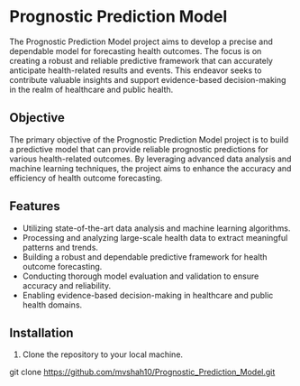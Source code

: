 # Prognostic Prediction Model

The Prognostic Prediction Model project aims to develop a precise and dependable model for forecasting health outcomes. The focus is on creating a robust and reliable predictive framework that can accurately anticipate health-related results and events. This endeavor seeks to contribute valuable insights and support evidence-based decision-making in the realm of healthcare and public health.

## Objective

The primary objective of the Prognostic Prediction Model project is to build a predictive model that can provide reliable prognostic predictions for various health-related outcomes. By leveraging advanced data analysis and machine learning techniques, the project aims to enhance the accuracy and efficiency of health outcome forecasting.

## Features

- Utilizing state-of-the-art data analysis and machine learning algorithms.
- Processing and analyzing large-scale health data to extract meaningful patterns and trends.
- Building a robust and dependable predictive framework for health outcome forecasting.
- Conducting thorough model evaluation and validation to ensure accuracy and reliability.
- Enabling evidence-based decision-making in healthcare and public health domains.

## Installation
1. Clone the repository to your local machine.

git clone https://github.com/mvshah10/Prognostic_Prediction_Model.git
